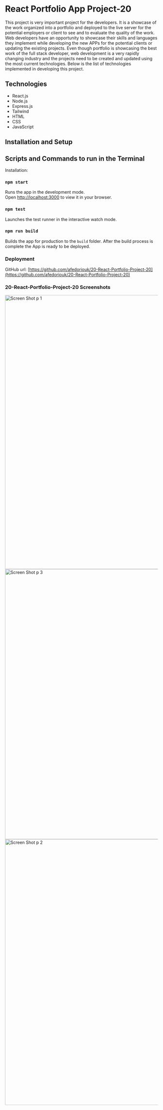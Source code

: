 # React Portfolio App Project-20

This project is very important project for the developers. It is a showcase of the work organized into a portfolio and deployed to the live server for the potential employers or client to see and to evaluate the quality of the work. Web developers have an opportunity to showcase their skills and languages they implement while developing the new APPs for the potential clients or updating the existing projects. Even though portfolio is showcasing the best work of the full stack developer, web development is a very rapidly changing industry and the projects need to be created and updated using the most current technologies. Below is the list of technologies implemented in developing this project.

## Technologies 
* React.js<br/>
* Node.js<br/>
* Express.js
* Tailwind<br/>
* HTML<br/> 
* CSS<br/>
* JavaScript<br/>


## Installation and Setup 
## Scripts and Commands to run in the Terminal

Installation:

### `npm start`

Runs the app in the development mode.\
Open [http://localhost:3000](http://localhost:3000) to view it in your browser.



### `npm test`

Launches the test runner in the interactive watch mode.


### `npm run build`

Builds the app for production to the `build` folder. After the build process is complete the App is ready to be deployed.


### Deployment

GitHub url: [https://github.com/afedoriouk/20-React-Portfolio-Project-20](https://github.com/afedoriouk/20-React-Portfolio-Project-20)





### 20-React-Portfolio-Project-20 Screenshots

<img width="903" alt="Screen Shot p 1" src="https://user-images.githubusercontent.com/98120553/179792695-f1e72a90-f771-46a7-bbb5-17d6d793d31d.png">

<img width="890" alt="Screen Shot p 3" src="https://user-images.githubusercontent.com/98120553/179792715-db109316-b4ef-486c-baa4-a6a94d5aaab7.png">

<img width="876" alt="Screen Shot p 2" src="https://user-images.githubusercontent.com/98120553/179792749-777fd1c5-b22d-4fce-ae98-137158c20b5a.png">

